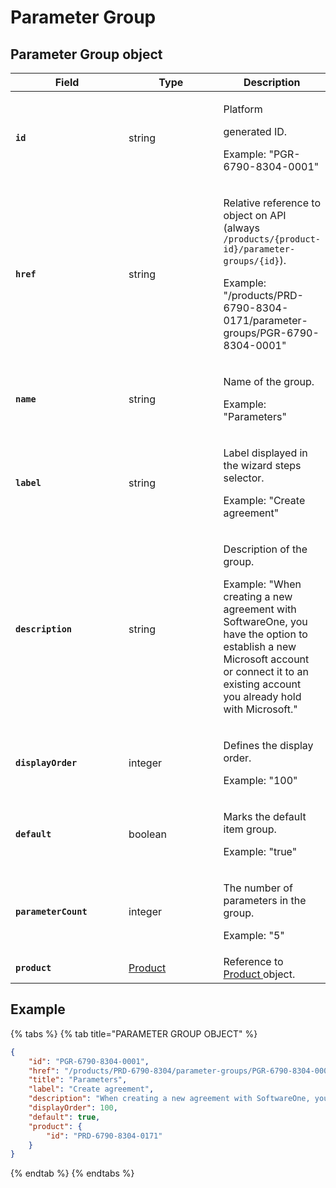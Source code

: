 # Parameter Group

## Parameter Group object

<table><thead><tr><th width="200">Field</th><th width="187">Type</th><th>Description</th></tr></thead><tbody><tr><td><strong><code>id</code></strong></td><td>string</td><td><p>Platform </p><p>generated ID. </p><p></p><p>Example: "PGR-6790-8304-0001"</p></td></tr><tr><td><strong><code>href</code></strong></td><td>string</td><td><p>Relative reference to object on API (always <code>/products/{product-id}/parameter-groups/{id}</code>). </p><p></p><p>Example: "/products/PRD-6790-8304-0171/parameter-groups/PGR-6790-8304-0001"</p></td></tr><tr><td><strong><code>name</code></strong></td><td>string</td><td><p>Name of the group. </p><p></p><p>Example: "Parameters"</p></td></tr><tr><td><strong><code>label</code></strong></td><td>string</td><td><p>Label displayed in the wizard steps selector. </p><p></p><p>Example: "Create agreement"</p></td></tr><tr><td><strong><code>description</code></strong></td><td>string</td><td><p>Description of the group. </p><p></p><p>Example: "When creating a new agreement with SoftwareOne, you have the option to establish a new Microsoft account or connect it to an existing account you already hold with Microsoft."</p></td></tr><tr><td><strong><code>displayOrder</code></strong></td><td>integer</td><td><p>Defines the display order. </p><p></p><p>Example: "100"</p></td></tr><tr><td><strong><code>default</code></strong></td><td>boolean</td><td><p>Marks the default item group. </p><p></p><p>Example: "true"</p></td></tr><tr><td><strong><code>parameterCount</code></strong></td><td>integer</td><td><p>The number of parameters in the group. </p><p></p><p>Example: "5"</p></td></tr><tr><td><strong><code>product</code></strong></td><td><a href="../product/">Product</a></td><td>Reference to <a href="../product/">Product </a>object. </td></tr></tbody></table>

## Example

{% tabs %}
{% tab title="PARAMETER GROUP OBJECT" %}
```json
{
    "id": "PGR-6790-8304-0001",
    "href": "/products/PRD-6790-8304/parameter-groups/PGR-6790-8304-0001",
    "title": "Parameters",
    "label": "Create agreement",
    "description": "When creating a new agreement with SoftwareOne, you have the option to establish a new Microsoft account or connect it to an existing account you already hold with Microsoft.",
    "displayOrder": 100,
    "default": true,
    "product": {
        "id": "PRD-6790-8304-0171"
    }
}
```
{% endtab %}
{% endtabs %}
